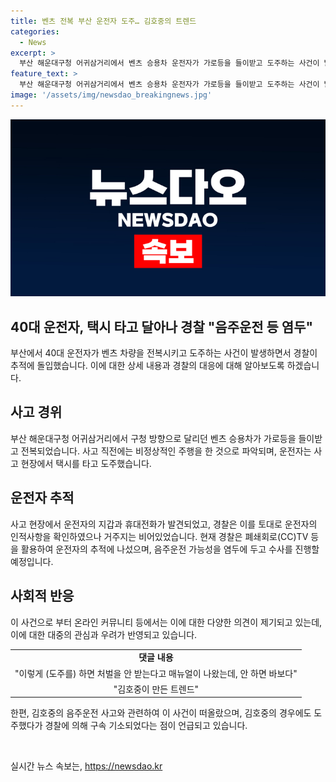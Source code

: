 ```yaml
---
title: 벤츠 전복 부산 운전자 도주… 김호중의 트렌드
categories:
  - News
excerpt: >
  부산 해운대구청 어귀삼거리에서 벤츠 승용차 운전자가 가로등을 들이받고 도주하는 사건이 발생했다. 운전자는 사고 후 택시를 타고 장소를 떠났으며, 경찰은 운전자를 추적 중이다. 차 내부에서 운전자의 소지품을 발견하였고, 폐쇄회로(CCTV) 등을 통해 운전자 추적에 나섰다. 또한, 사람들은 이 사건을 김호중의 행동과 연관짓며 비난하는 목소리가 나오고 있다. (150자)
feature_text: >
  부산 해운대구청 어귀삼거리에서 벤츠 승용차 운전자가 가로등을 들이받고 도주하는 사건이 발생했다. 운전자는 사고 후 택시를 타고 장소를 떠났으며, 경찰은 운전자를 추적 중이다. 차 내부에서 운전자의 소지품을 발견하였고, 폐쇄회로(CCTV) 등을 통해 운전자 추적에 나섰다. 또한, 사람들은 이 사건을 김호중의 행동과 연관짓며 비난하는 목소리가 나오고 있다. (150자)
image: '/assets/img/newsdao_breakingnews.jpg'
---
```


<p><img src="/assets/img/newsdao_breakingnews.jpg" alt="koreaapp 속보" /></p>

<h2>40대 운전자, 택시 타고 달아나 경찰 "음주운전 등 염두"</h2>

<p data-ke-size="size16">부산에서 40대 운전자가 벤츠 차량을 전복시키고 도주하는 사건이 발생하면서 경찰이 추적에 돌입했습니다. 이에 대한 상세 내용과 경찰의 대응에 대해 알아보도록 하겠습니다.</p>

<h2 data-ke-size="size26">사고 경위</h2>

<p data-ke-size="size16">부산 해운대구청 어귀삼거리에서 구청 방향으로 달리던 벤츠 승용차가 가로등을 들이받고 전복되었습니다. 사고 직전에는 비정상적인 주행을 한 것으로 파악되며, 운전자는 사고 현장에서 택시를 타고 도주했습니다.</p>

<h2 data-ke-size="size26">운전자 추적</h2>

<p data-ke-size="size16">사고 현장에서 운전자의 지갑과 휴대전화가 발견되었고, 경찰은 이를 토대로 운전자의 인적사항을 확인하였으나 거주지는 비어있었습니다. 현재 경찰은 폐쇄회로(CC)TV 등을 활용하여 운전자의 추적에 나섰으며, 음주운전 가능성을 염두에 두고 수사를 진행할 예정입니다.</p>

<h2 data-ke-size="size26">사회적 반응</h2>

<p data-ke-size="size16">이 사건으로 부터 온라인 커뮤니티 등에서는 이에 대한 다양한 의견이 제기되고 있는데, 이에 대한 대중의 관심과 우려가 반영되고 있습니다.</p>

<table>
  <tbody>
    <tr>
      <td style="text-align: center; height: 17px;"><b>댓글 내용</b></td>
    </tr>
    <tr>
      <td style="text-align: center; height: 17px;">"이렇게 (도주를) 하면 처벌을 안 받는다고 매뉴얼이 나왔는데, 안 하면 바보다"</td>
    </tr>
    <tr>
      <td style="text-align: center; height: 17px;">"김호중이 만든 트렌드"</td>
    </tr>
  </tbody>
</table>

<p data-ke-size="size16">한편, 김호중의 음주운전 사고와 관련하여 이 사건이 떠올랐으며, 김호중의 경우에도 도주했다가 경찰에 의해 구속 기소되었다는 점이 언급되고 있습니다.</p>

<p data-ke-size="size16">&nbsp;</p>
실시간 뉴스 속보는, <a href="https://newsdao.kr" rel="dofollow">https://newsdao.kr</a>


